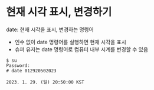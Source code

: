 # 현재 시각 표시, 변경하기

date: 현재 시각을 표시, 변경하는 명령어

- 인수 없이 date 명령어를 실행하면 현재 시각을 표시
- 슈퍼 유저는 date 명령어로 컴퓨터 내부 시계를 변경할 수 있음

```shell
$ su
Password:
# date 012920502023

2023. 1. 29. (일) 20:50:00 KST
```


